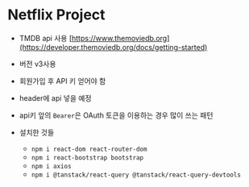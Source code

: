 # Netflix Project
- TMDB api 사용
[https://www.themoviedb.org](https://developer.themoviedb.org/docs/getting-started)
- 버전 v3사용
- 회원가입 후 API 키 얻어야 함
- header에 api 넣을 예정
- api키 앞의 `Bearer`은 OAuth 토큰을 이용하는 경우 많이 쓰는 패턴

- 설치한 것들
    - `npm i react-dom react-router-dom`
    - `npm i react-bootstrap bootstrap`
    - `npm i axios`
    - `npm i @tanstack/react-query @tanstack/react-query-devtools`
    